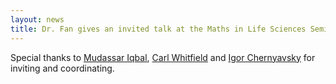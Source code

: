 ```yaml
---
layout: news
title: Dr. Fan gives an invited talk at the Maths in Life Sciences Seminar Series jointly run by the Applied Maths and Biostats/Data Science departments here at the University of Manchester in the UK.
---
```


Special thanks to [Mudassar Iqbal](https://www.research.manchester.ac.uk/portal/mudassar.iqbal.html), [Carl Whitfield](https://www.research.manchester.ac.uk/portal/carl.whitfield.html) and [Igor Chernyavsky](https://www.research.manchester.ac.uk/portal/igor.chernyavsky.html) for inviting and coordinating. 
